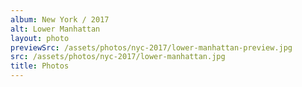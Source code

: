 ```yaml
---
album: New York / 2017
alt: Lower Manhattan
layout: photo
previewSrc: /assets/photos/nyc-2017/lower-manhattan-preview.jpg
src: /assets/photos/nyc-2017/lower-manhattan.jpg
title: Photos
---
```

